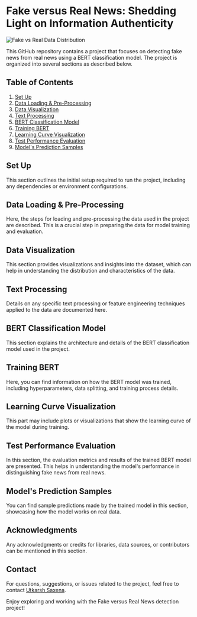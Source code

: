 # Fake versus Real News: Shedding Light on Information Authenticity

![Fake vs Real Data Distribution](https://github.com/DeepNets-US/Fake-vs-Real-News-Detection/assets/118154709/5095875e-53b6-4159-a8f6-53a1cef0e67b)

This GitHub repository contains a project that focuses on detecting fake news from real news using a BERT classification model. The project is organized into several sections as described below.

## Table of Contents

1. [Set Up](#set-up)
2. [Data Loading & Pre-Processing](#data-loading--pre-processing)
3. [Data Visualization](#data-visualization)
4. [Text Processing](#text-processing)
5. [BERT Classification Model](#bert-classification-model)
6. [Training BERT](#training-bert)
7. [Learning Curve Visualization](#learning-curve-visualization)
8. [Test Performance Evaluation](#test-performance-evaluation)
9. [Model's Prediction Samples](#models-prediction-samples)

## Set Up

This section outlines the initial setup required to run the project, including any dependencies or environment configurations.

## Data Loading & Pre-Processing

Here, the steps for loading and pre-processing the data used in the project are described. This is a crucial step in preparing the data for model training and evaluation.

## Data Visualization

This section provides visualizations and insights into the dataset, which can help in understanding the distribution and characteristics of the data.

## Text Processing

Details on any specific text processing or feature engineering techniques applied to the data are documented here.

## BERT Classification Model

This section explains the architecture and details of the BERT classification model used in the project.

## Training BERT

Here, you can find information on how the BERT model was trained, including hyperparameters, data splitting, and training process details.

## Learning Curve Visualization

This part may include plots or visualizations that show the learning curve of the model during training.

## Test Performance Evaluation

In this section, the evaluation metrics and results of the trained BERT model are presented. This helps in understanding the model's performance in distinguishing fake news from real news.

## Model's Prediction Samples

You can find sample predictions made by the trained model in this section, showcasing how the model works on real data.

## Acknowledgments

Any acknowledgments or credits for libraries, data sources, or contributors can be mentioned in this section.

## Contact

For questions, suggestions, or issues related to the project, feel free to contact [Utkarsh Saxena](mailto:deepnets722@gmail.com).

Enjoy exploring and working with the Fake versus Real News detection project!
